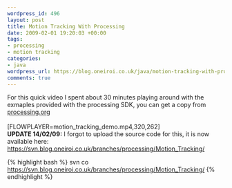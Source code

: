 ```yaml
--- 
wordpress_id: 496
layout: post
title: Motion Tracking With Processing
date: 2009-02-01 19:20:03 +00:00
tags: 
- processing
- motion tracking
categories: 
- java
wordpress_url: https://blog.oneiroi.co.uk/java/motion-tracking-with-processing
comments: true
---
```

For this quick video I spent about 30 minutes playing around with the exmaples provided with the processing SDK, you can get a copy from <a href="https://processing.org">processing.org</a><br /><br />[FLOWPLAYER=motion_tracking_demo.mp4,320,262]<br />
<strong>
UPDATE 14/02/09:</strong> I forgot to upload the source code for this, it is now available here: <a href="https://svn.blog.oneiroi.co.uk/branches/processing/Motion_Tracking/">https://svn.blog.oneiroi.co.uk/branches/processing/Motion_Tracking/</a>

{% highlight bash %}
svn co https://svn.blog.oneiroi.co.uk/branches/processing/Motion_Tracking/
{% endhighlight %}
